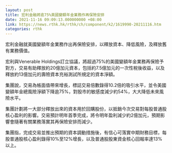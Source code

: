 ```yaml
---
layout: post
title: 宏利金融將逾75%美國變額年金業務作再保險安排
date: 2021-11-16 09:09:13.000000000 +08:00
link: https://news.rthk.hk/rthk/ch/component/k2/1619990-20211116.htm
categories: rthk
---
```


宏利金融就美國變額年金業務作出再保險安排，以釋放資本、降低風險，及釋放舊有業務價值。

宏利與Venerable Holdings訂立協議，將超過75%的美國變額年金業務再保險予對方，交易有助釋放約20億加元資本，包括約7.5億加元的一次性稅後收益，以及釋放約13億加元的壽險資本充裕測試所規定的資本淨額。

集團說，交易為帳面值帶來增長，標誌交易倍數錄得10.2倍的吸引水平，並令美國變額年金總風險淨額下降逾75%，對股市的敏感度減少約54%，大大降低未來風險水平。

集團計劃將一大部分釋放出來的資本用於回購股份，以抵銷今次交易對每股普通股核心盈利的影響。交易預計明年首季完成，將令明年盈利減少約2億加元，預期影響會隨著有關業務落實其再保險安排而減少。

集團指，完成交易並推出預期的資本調動措施後，有信心可落實中期財務目標，每股普通股核心盈利錄得10%至12%增長，以及普通股股東資金核心回報率達13%以上。
